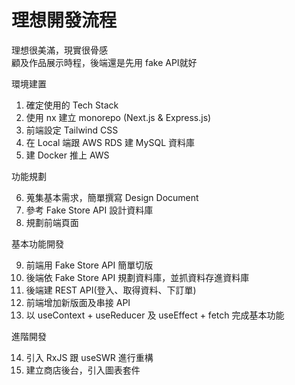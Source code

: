 # 理想開發流程
理想很美滿，現實很骨感  
顧及作品展示時程，後端還是先用 fake API就好  

環境建置
1. 確定使用的 Tech Stack
2. 使用 nx 建立 monorepo (Next.js & Express.js)
3. 前端設定 Tailwind CSS
4. 在 Local 端跟 AWS RDS 建 MySQL 資料庫 
5. 建 Docker 推上 AWS

功能規劃 

6. 蒐集基本需求，簡單撰寫 Design Document
7. 參考 Fake Store API 設計資料庫
8. 規劃前端頁面

基本功能開發

9. 前端用 Fake Store API 簡單切版
10. 後端依 Fake Store API 規劃資料庫，並抓資料存進資料庫
11. 後端建 REST API(登入、取得資料、下訂單)
12. 前端增加新版面及串接 API
13. 以 useContext + useReducer 及 useEffect + fetch 完成基本功能

進階開發  

14. 引入 RxJS 跟 useSWR 進行重構
15. 建立商店後台，引入圖表套件